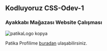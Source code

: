 ## Kodluyoruz CSS-Odev-1
### Ayakkabı Mağazası Website Çalışması
![patikaLogo kopya](https://user-images.githubusercontent.com/113800916/191416600-f5ec6082-67b1-41f4-869b-ca75b0f4642e.png)

Patika Profilime [buradan](https://app.patika.dev/burakayd) ulaşabilirsiniz. 
